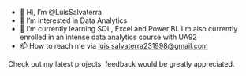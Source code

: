 - 👋 Hi, I’m @LuisSalvaterra
- 👀 I’m interested in Data Analytics
- 🌱 I’m currently learning SQL, Excel and Power BI. I'm also currently enrolled in an intense data analytics course with UA92
- 📫 How to reach me via luis.salvaterra231998@gmail.com

Check out my latest projects, feedback would be greatly appreciated.
<!---
LuisSalvaterra/LuisSalvaterra is a ✨ special ✨ repository because its `README.md` (this file) appears on your GitHub profile.
You can click the Preview link to take a look at your changes.
--->
